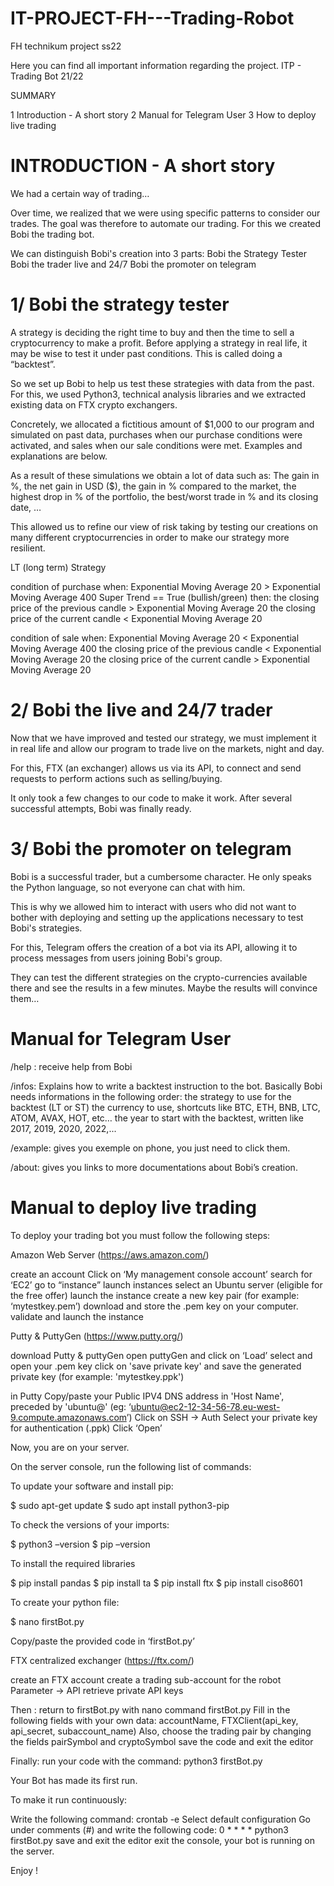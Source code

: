 # IT-PROJECT-FH---Trading-Robot
FH technikum project ss22

Here you can find all important information regarding the project.
ITP - Trading Bot 21/22

SUMMARY

1 Introduction - A short story
2 Manual for Telegram User
3 How to deploy live trading
 

# INTRODUCTION - A short story

We had a certain way of trading…

Over time, we realized that we were using specific patterns to consider our trades. The goal was therefore to automate our trading.
For this we created Bobi the trading bot.

We can distinguish Bobi's creation into 3 parts:
Bobi the Strategy Tester
Bobi the trader live and 24/7
Bobi the promoter on telegram





# 1/ Bobi the strategy tester

A strategy is deciding the right time to buy and then the time to sell a cryptocurrency to make a profit.
Before applying a strategy in real life, it may be wise to test it under past conditions. This is called doing a “backtest”.

So we set up Bobi to help us test these strategies with data from the past. For this, we used Python3, technical analysis libraries and we extracted existing data on FTX crypto exchangers.

Concretely, we allocated a fictitious amount of $1,000 to our program and simulated on past data, purchases when our purchase conditions were activated, and sales when our sale conditions were met.
Examples and explanations are below.

As a result of these simulations we obtain a lot of data such as:
The gain in %, the net gain in USD ($), the gain in % compared to the market, the highest drop in % of the portfolio, the best/worst trade in % and its closing date, …

This allowed us to refine our view of risk taking by testing our creations on many different cryptocurrencies in order to make our strategy more resilient.

LT (long term) Strategy

condition of purchase when:
Exponential Moving Average 20 > Exponential Moving Average 400
Super Trend == True (bullish/green)
then:
the closing price of the previous candle > Exponential Moving Average 20
the closing price of the current candle < Exponential Moving Average 20

condition of sale when:
Exponential Moving Average 20 < Exponential Moving Average 400
the closing price of the previous candle < Exponential Moving Average 20
the closing price of the current candle > Exponential Moving Average 20


# 2/ Bobi the live and 24/7 trader

Now that we have improved and tested our strategy, we must implement it in real life and allow our program to trade live on the markets, night and day.

For this, FTX (an exchanger) allows us via its API, to connect and send requests to perform actions such as selling/buying.

It only took a few changes to our code to make it work. After several successful attempts, Bobi was finally ready.


# 3/ Bobi the promoter on telegram

Bobi is a successful trader, but a cumbersome character. He only speaks the Python language, so not everyone can chat with him.

This is why we allowed him to interact with users who did not want to bother with deploying and setting up the applications necessary to test Bobi's strategies.

For this, Telegram offers the creation of a bot via its API, allowing it to process messages from users joining Bobi's group.

They can test the different strategies on the crypto-currencies available there and see the results in a few minutes. Maybe the results will convince them…

















# Manual for Telegram User

/help :
receive help from Bobi

/infos:
Explains how to write a backtest instruction to the bot.
Basically Bobi needs informations in the following order:
the strategy to use for the backtest (LT or ST)
the currency to use, shortcuts like BTC, ETH, BNB, LTC, ATOM, AVAX, HOT, etc…
the year to start with the backtest, written like 2017, 2019, 2020, 2022,...

/example:
gives you exemple on phone, you just need to click them.

/about:
gives you links to more documentations about Bobi’s creation.

























# Manual to deploy live trading

To deploy your trading bot you must follow the following steps:


Amazon Web Server
(https://aws.amazon.com/)

create an account
Click on ‘My management console account’
search for ‘EC2’
go to “instance”
launch instances
select an Ubuntu server (eligible for the free offer)
launch the instance
create a new key pair (for example: ‘mytestkey.pem’)
download and store the .pem key on your computer.
validate and launch the instance


Putty & PuttyGen
(https://www.putty.org/)

download Putty & puttyGen
open puttyGen and click on ‘Load’
select and open your .pem key
click on 'save private key' and save the generated private key (for example: 'mytestkey.ppk')

in Putty
Copy/paste your Public IPV4 DNS address in 'Host Name', preceded by 'ubuntu@'
(eg: ‘ubuntu@ec2-12-34-56-78.eu-west-9.compute.amazonaws.com’)
Click on SSH -> Auth
Select your private key for authentication (.ppk)
Click ‘Open’


Now, you are on your server. 



On the server console, run the following list of commands:

To update your software and install pip:

$ sudo apt-get update
$ sudo apt install python3-pip

To check the versions of your imports:

$ python3 –version
$ pip –version

To install the required libraries

$ pip install pandas
$ pip install ta
$ pip install ftx
$ pip install ciso8601

To create your python file:

$ nano firstBot.py

Copy/paste the provided code in ‘firstBot.py’



FTX centralized exchanger
(https://ftx.com/)

create an FTX account
create a trading sub-account for the robot
Parameter -> API
retrieve private API keys


Then :
return to firstBot.py with nano command firstBot.py
Fill in the following fields with your own data:
accountName, FTXClient(api_key, api_secret, subaccount_name)
Also, choose the trading pair by changing the fields pairSymbol and cryptoSymbol
save the code and exit the editor

Finally:
run your code with the command:
 python3 firstBot.py

Your Bot has made its first run.

To make it run continuously:

Write the following command:
crontab -e
Select default configuration
Go under comments (#) and write the following code:
0 * * * * python3 firstBot.py
save and exit the editor
exit the console, your bot is running on the server.

Enjoy !
